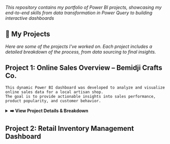 <p align="center">

*This repository contains my portfolio of Power BI projects, showcasing my end-to-end skills from data transformation in Power Query to building interactive dashboards*

## 🚀 My Projects  
*Here are some of the projects I've worked on. Each project includes a detailed breakdown of the process, from data sourcing to final insights.*

   ## Project 1: Online Sales Overview – Bemidji Crafts Co.
    This dynamic Power BI dashboard was developed to analyze and visualize online sales data for a local artisan shop. 
    The goal is to provide actionable insights into sales performance, product popularity, and customer behavior.

 <details>
  <summary><strong>➡️ View Project Details & Breakdown</strong></summary>

## Key Features & Insights:

       * Executive Summary: At-a-glance KPIs track overall performance, including Total Sales ($15.2K), Number of Transactions (200), and Average Order Value ($75.93).

       * Sales Trend Analysis: A month-over-month comparison visualizes sales performance against the previous month, helping to identify seasonality and growth trends.

       * Product Performance: Bar charts break down sales by category and individual product name, clearly highlighting best-selling items like "Woodcraft" and specific products such as the "Hand-Carved Loon Figurine."

       * Customer Insights: A geographic map visualizes sales by customer location, revealing key markets in Minnesota and surrounding areas.

       * Interactive Filtering: The dashboard is fully interactive, allowing users to filter the data by year, month, product category, and customer location for deeper analysis.

![Skills Used](https://img.shields.io/badge/Skills%20Used%20:-FFFFFF?style=flat-square) ![Power BI](https://img.shields.io/badge/Power%20BI-yellowgreen?style=flat-square) ![DAX](https://img.shields.io/badge/DAX-yellowgreen?style=flat-square) ![Data Modeling](https://img.shields.io/badge/Data%20Modeling-yellowgreen?style=flat-square) ![Data Cleaning](https://img.shields.io/badge/Data%20Cleaning-yellowgreen?style=flat-square) ![ETL](https://img.shields.io/badge/ETL-yellowgreen?style=flat-square) ![Power Query](https://img.shields.io/badge/Power%20Query-yellowgreen?style=flat-square)

  **Dashboard Screenshot**
 ![**Sales Dashboard Screenshot**]([Project 1: Online Sales Overview – Bemidji Crafts Co./Online Sales Dashboard for Bemidji Crafts Co..png](https://github.com/antonjeeva5/power-bi-projects/blob/main/Project%201%3A%20Online%20Sales%20Overview%20%E2%80%93%20Bemidji%20Crafts%20Co./Online%20Sales%20Dashboard%20for%20Bemidji%20Crafts%20Co..png))

 </details>

## Project 2: Retail Inventory Management Dashboard

